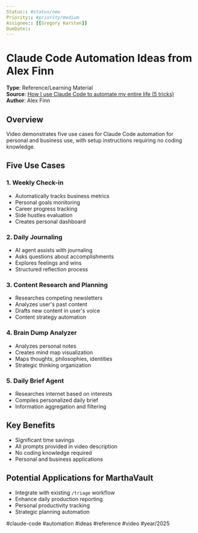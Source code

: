 ```yaml
---
Status:: #status/new
Priority:: #priority/medium
Assignee:: [[Gregory Karsten]]
DueDate:: 
---
```


# Claude Code Automation Ideas from Alex Finn

**Type**: Reference/Learning Material  
**Source**: [How I use Claude Code to automate my entire life (5 tricks)](https://youtu.be/wfiv67NixCY?si=NZt70NcqMVE7oxnN)  
**Author**: Alex Finn

## Overview
Video demonstrates five use cases for Claude Code automation for personal and business use, with setup instructions requiring no coding knowledge.

## Five Use Cases

### 1. Weekly Check-in
- Automatically tracks business metrics
- Personal goals monitoring
- Career progress tracking
- Side hustles evaluation
- Creates personal dashboard

### 2. Daily Journaling
- AI agent assists with journaling
- Asks questions about accomplishments
- Explores feelings and wins
- Structured reflection process

### 3. Content Research and Planning
- Researches competing newsletters
- Analyzes user's past content
- Drafts new content in user's voice
- Content strategy automation

### 4. Brain Dump Analyzer
- Analyzes personal notes
- Creates mind map visualization
- Maps thoughts, philosophies, identities
- Strategic thinking organization

### 5. Daily Brief Agent
- Researches internet based on interests
- Compiles personalized daily brief
- Information aggregation and filtering

## Key Benefits
- Significant time savings
- All prompts provided in video description
- No coding knowledge required
- Personal and business applications

## Potential Applications for MarthaVault
- Integrate with existing `/triage` workflow
- Enhance daily production reporting
- Personal productivity tracking
- Strategic planning automation

#claude-code #automation #ideas #reference #video #year/2025